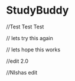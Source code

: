 # StudyBuddy

//Test Test Test

// lets try this again


// lets hope this works


//edit 2.0

//NIshas edit
